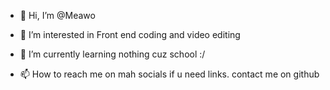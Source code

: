 - 👋 Hi, I’m @Meawo
- 👀 I’m interested in Front end coding and video editing
- 🌱 I’m currently learning nothing cuz school :/

- 📫 How to reach me on mah socials
if u need links. contact me on github
<!---
Meawo/Meawo is a ✨ special ✨ repository because its `README.md` (this file) appears on your GitHub profile.
You can click the Preview link to take a look at your changes.
--->
